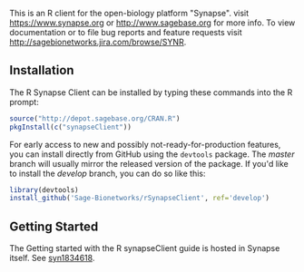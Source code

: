 This is an R client for the open-biology platform "Synapse". visit https://www.synapse.org or http://www.sagebase.org for more info. To view documentation or to file bug reports and feature requests visit http://sagebionetworks.jira.com/browse/SYNR.

## Installation

The R Synapse Client can be installed by typing these commands into the R prompt:

```R
source("http://depot.sagebase.org/CRAN.R")
pkgInstall(c("synapseClient"))
```

For early access to new and possibly not-ready-for-production features, you can install directly from GitHub using the `devtools` package. The _master_ branch will usually mirror the released version of the package. If you'd like to install the _develop_ branch, you can do so like this:

```R
library(devtools)
install_github('Sage-Bionetworks/rSynapseClient', ref='develop')
```

## Getting Started

The Getting started with the R synapseClient guide is hosted in Synapse itself. See [syn1834618](https://www.synapse.org/#!Synapse:syn1834618).


